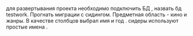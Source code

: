 для развертывания проекта необходимо подключить БД , назвать бд testwork. Прогнать миграции с сидингом. Предметная область - кино и жанры. В качестве столбцов выбрал имя и год .  сидеры используют простые имена . 
